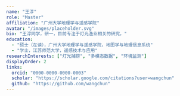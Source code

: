 ```yaml
---
name: "王淳"
role: "Master"
affiliation: "广州大学地理学与遥感学院"
avatar: "/images/placeholder.svg"
bio: "王淳同学，研一，目前专注于灯光渔业相关的研究。"
education: 
  - "硕士（在读），广州大学地理学与遥感学院，地图学与地理信息系统"
  - "学士，江苏师范大学，遥感技术与应用"
researchInterests: ["灯光捕捞", "多模态数据", "环境监测"]
displayOrder: 2
links:
  orcid: "0000-0000-0000-0003"
  scholar: "https://scholar.google.com/citations?user=wangchun"
  github: "https://github.com/wangchun"
---
```

